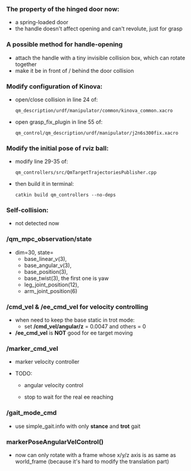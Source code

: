 ### The property of the hinged door now:

- a spring-loaded door
- the handle doesn't affect opening and can't revolute, just for grasp

### A possible method for handle-opening

- attach the handle with a tiny invisible collision box, which can rotate together 
- make it be in front of / behind the door collision 

### Modify configuration of Kinova:

- open/close collision in line 24 of:
  
  ```
  qm_description/urdf/manipulator/common/kinova_common.xacro
  ```

- open grasp_fix_plugin in line 55 of:
  
  ```
  qm_control/qm_description/urdf/manipulator/j2n6s300fix.xacro
  ```

### Modify the initial pose of rviz ball:

- modify line 29-35 of:
  
  ```
  qm_controllers/src/QmTargetTrajectoriesPublisher.cpp
  ```

- then build it in terminal:
  
  ```
  catkin build qm_controllers --no-deps
  ```

### Self-collision:

- not detected now

### /qm_mpc_observation/state

- dim=30, state=
  - base_linear_v(3), 
  - base_angular_v(3), 
  - base_position(3), 
  - base_twist(3), the first one is yaw
  - leg_joint_position(12),
  - arm_joint_position(6)

### /cmd_vel & /ee_cmd_vel for velocity controlling

- when need to keep the base static in trot mode:
  - set **/cmd_vel/angular/z** = 0.0047 and others = 0
- **/ee_cmd_vel** is **NOT** good for ee target moving

### /marker_cmd_vel

- marker velocity controller

- TODO:
  
  - angular velocity control
  
  - stop to wait for the real ee reaching

### /gait_mode_cmd

- use simple_gait.info with only **stance** and **trot** gait

### markerPoseAngularVelControl()

- now can only rotate with a frame whose x/y/z axis is as same as world_frame (because it's hard to modify the translation part)
